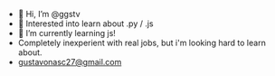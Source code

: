 - 👋 Hi, I’m @ggstv
- 👀 Interested into learn about .py / .js 
- 🌱 I’m currently learning js!
- Completely inexperient with real jobs, but i'm looking hard to learn about.
- gustavonasc27@gmail.com


